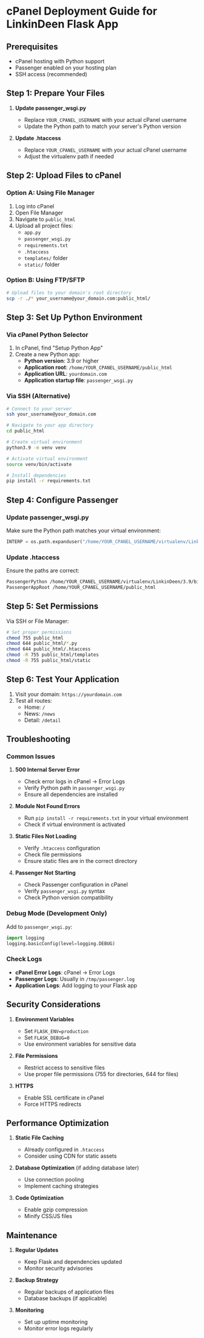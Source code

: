 # cPanel Deployment Guide for LinkinDeen Flask App

## Prerequisites
- cPanel hosting with Python support
- Passenger enabled on your hosting plan
- SSH access (recommended)

## Step 1: Prepare Your Files

1. **Update passenger_wsgi.py**
   - Replace `YOUR_CPANEL_USERNAME` with your actual cPanel username
   - Update the Python path to match your server's Python version

2. **Update .htaccess**
   - Replace `YOUR_CPANEL_USERNAME` with your actual cPanel username
   - Adjust the virtualenv path if needed

## Step 2: Upload Files to cPanel

### Option A: Using File Manager
1. Log into cPanel
2. Open File Manager
3. Navigate to `public_html`
4. Upload all project files:
   - `app.py`
   - `passenger_wsgi.py`
   - `requirements.txt`
   - `.htaccess`
   - `templates/` folder
   - `static/` folder

### Option B: Using FTP/SFTP
```bash
# Upload files to your domain's root directory
scp -r ./* your_username@your_domain.com:public_html/
```

## Step 3: Set Up Python Environment

### Via cPanel Python Selector
1. In cPanel, find "Setup Python App"
2. Create a new Python app:
   - **Python version**: 3.9 or higher
   - **Application root**: `/home/YOUR_CPANEL_USERNAME/public_html`
   - **Application URL**: `yourdomain.com`
   - **Application startup file**: `passenger_wsgi.py`

### Via SSH (Alternative)
```bash
# Connect to your server
ssh your_username@your_domain.com

# Navigate to your app directory
cd public_html

# Create virtual environment
python3.9 -m venv venv

# Activate virtual environment
source venv/bin/activate

# Install dependencies
pip install -r requirements.txt
```

## Step 4: Configure Passenger

### Update passenger_wsgi.py
Make sure the Python path matches your virtual environment:
```python
INTERP = os.path.expanduser("/home/YOUR_CPANEL_USERNAME/virtualenv/LinkinDeen/3.9/bin/python")
```

### Update .htaccess
Ensure the paths are correct:
```apache
PassengerPython /home/YOUR_CPANEL_USERNAME/virtualenv/LinkinDeen/3.9/bin/python
PassengerAppRoot /home/YOUR_CPANEL_USERNAME/public_html
```

## Step 5: Set Permissions

Via SSH or File Manager:
```bash
# Set proper permissions
chmod 755 public_html
chmod 644 public_html/*.py
chmod 644 public_html/.htaccess
chmod -R 755 public_html/templates
chmod -R 755 public_html/static
```

## Step 6: Test Your Application

1. Visit your domain: `https://yourdomain.com`
2. Test all routes:
   - Home: `/`
   - News: `/news`
   - Detail: `/detail`

## Troubleshooting

### Common Issues

1. **500 Internal Server Error**
   - Check error logs in cPanel → Error Logs
   - Verify Python path in `passenger_wsgi.py`
   - Ensure all dependencies are installed

2. **Module Not Found Errors**
   - Run `pip install -r requirements.txt` in your virtual environment
   - Check if virtual environment is activated

3. **Static Files Not Loading**
   - Verify `.htaccess` configuration
   - Check file permissions
   - Ensure static files are in the correct directory

4. **Passenger Not Starting**
   - Check Passenger configuration in cPanel
   - Verify `passenger_wsgi.py` syntax
   - Check Python version compatibility

### Debug Mode (Development Only)
Add to `passenger_wsgi.py`:
```python
import logging
logging.basicConfig(level=logging.DEBUG)
```

### Check Logs
- **cPanel Error Logs**: cPanel → Error Logs
- **Passenger Logs**: Usually in `/tmp/passenger.log`
- **Application Logs**: Add logging to your Flask app

## Security Considerations

1. **Environment Variables**
   - Set `FLASK_ENV=production`
   - Set `FLASK_DEBUG=0`
   - Use environment variables for sensitive data

2. **File Permissions**
   - Restrict access to sensitive files
   - Use proper file permissions (755 for directories, 644 for files)

3. **HTTPS**
   - Enable SSL certificate in cPanel
   - Force HTTPS redirects

## Performance Optimization

1. **Static File Caching**
   - Already configured in `.htaccess`
   - Consider using CDN for static assets

2. **Database Optimization** (if adding database later)
   - Use connection pooling
   - Implement caching strategies

3. **Code Optimization**
   - Enable gzip compression
   - Minify CSS/JS files

## Maintenance

1. **Regular Updates**
   - Keep Flask and dependencies updated
   - Monitor security advisories

2. **Backup Strategy**
   - Regular backups of application files
   - Database backups (if applicable)

3. **Monitoring**
   - Set up uptime monitoring
   - Monitor error logs regularly 